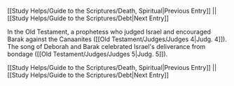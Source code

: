 [[Study Helps/Guide to the Scriptures/Death, Spiritual|Previous Entry]]  ||  [[Study Helps/Guide to the Scriptures/Debt|Next Entry]]

 In the Old Testament, a prophetess who judged Israel and encouraged Barak against the Canaanites ([[Old Testament/Judges/Judges 4|Judg. 4]]). The song of Deborah and Barak celebrated Israel's deliverance from bondage ([[Old Testament/Judges/Judges 5|Judg. 5]]).

[[Study Helps/Guide to the Scriptures/Death, Spiritual|Previous Entry]]  ||  [[Study Helps/Guide to the Scriptures/Debt|Next Entry]]